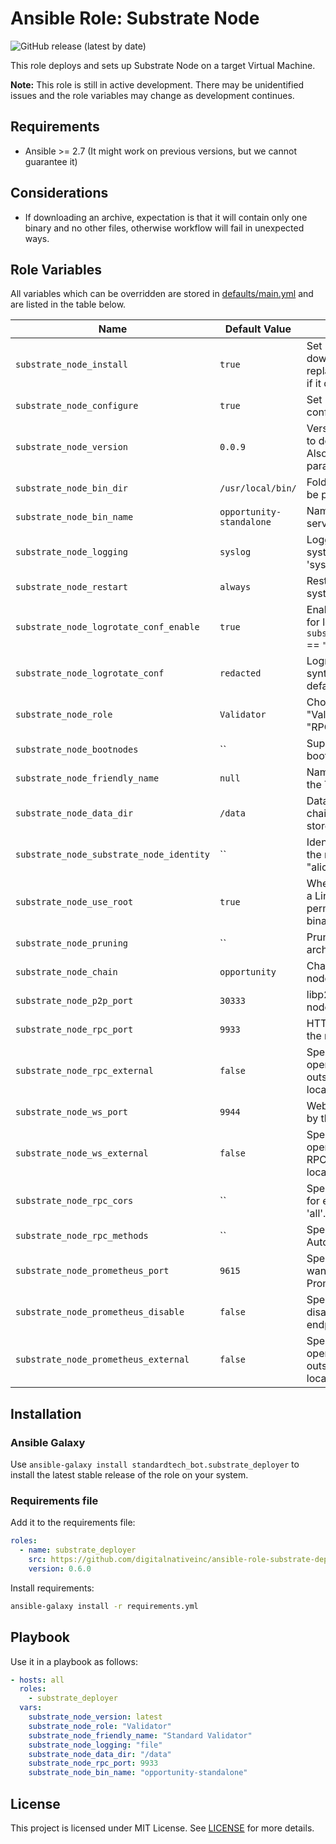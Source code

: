 # Ansible Role: Substrate Node

![GitHub release (latest by date)](https://img.shields.io/github/v/release/digitalnativeinc/ansible-role-substrate-deployer)

This role deploys and sets up Substrate Node on a target Virtual Machine.

**Note:** This role is still in active development. There may be unidentified issues and the role variables may change as development continues.

## Requirements

- Ansible >= 2.7 (It might work on previous versions, but we cannot guarantee it)

## Considerations

- If downloading an archive, expectation is that it will contain only one binary and no other files, otherwise workflow will fail in unexpected ways.

## Role Variables

All variables which can be overridden are stored in [defaults/main.yml](defaults/main.yml) and are listed in the table below.

| Name                                     | Default Value            | Description                                                                       |
| ---------------------------------------- | ------------------------ | --------------------------------------------------------------------------------- |
| `substrate_node_install`                 | `true`                   | Set if you want to download release and replace it with existing if it differs.   |
| `substrate_node_configure`               | `true`                   | Set if you want to do configuration part.                                         |
| `substrate_node_version`                 | `0.0.9`                  | Version of the release to download and use. Also accepts latest as parameter.     |
| `substrate_node_bin_dir`                 | `/usr/local/bin/`        | Folder where binary will be put.                                                  |
| `substrate_node_bin_name`                | `opportunity-standalone` | Name of the binary and service to use.                                            |
| `substrate_node_logging`                 | `syslog`                 | Logging to use with systemd - can be 'syslog' or 'file'.                          |
| `substrate_node_restart`                 | `always`                 | Restart option for systemd service.                                               |
| `substrate_node_logrotate_conf_enable`   | `true`                   | Enable logrotate config for log files. Needs `substrate_node_logging` == `"file"` |
| `substrate_node_logrotate_conf`          | `redacted`               | Logrotate config, syntax available in defaults.                                   |
| `substrate_node_role`                    | `Validator`              | Choose role for node: "Validator", "Collator, "RPC"                               |
| `substrate_node_bootnodes`               | ``                       | Supply a list of bootnodes if required                                            |
| `substrate_node_friendly_name`           | `null`                   | Name which is used by the Telemetry service.                                      |
| `substrate_node_data_dir`                | `/data`                  | Data directory in which chain state will be stored.                               |
| `substrate_node_substrate_node_identity` | ``                       | Identity to be used by the node - "alice","bob", etc.                             |
| `substrate_node_use_root`                | `true`                   | Whether to use root as a Linux user for permissions/running binary.               |
| `substrate_node_pruning`                 | ``                       | Pruning mode to use - archive or constained                                       |
| `substrate_node_chain`                   | `opportunity`            | Chain to use by the node.                                                         |
| `substrate_node_p2p_port`                | `30333`                  | libp2p port used by the node.                                                     |
| `substrate_node_rpc_port`                | `9933`                   | HTTP RPC port used by the node.                                                   |
| `substrate_node_rpc_external`            | `false`                  | Specify if we want to open up HTTP RPC outside of localhost/polkadot.js.          |
| `substrate_node_ws_port`                 | `9944`                   | WebSocket port used by the node.                                                  |
| `substrate_node_ws_external`             | `false`                  | Specify if we want to open up WebSocket RPC outside of localhost/polkadot.js.     |
| `substrate_node_rpc_cors`                | ``                       | Specify list of origins for external RPCs or 'all'.                               |
| `substrate_node_rpc_methods`             | ``                       | Specify RPC mode - Auto, Safe, Unsafe.                                            |
| `substrate_node_prometheus_port`         | `9615`                   | Specify which port we want to use for Prometheus endpoint.                        |
| `substrate_node_prometheus_disable`      | `false`                  | Specify if we want to disable Prometheus endpoint.                                |
| `substrate_node_prometheus_external`     | `false`                  | Specify if we want to open up Prometheus outside of localhost/polkadot.js.        |

## Installation

### Ansible Galaxy

Use `ansible-galaxy install standardtech_bot.substrate_deployer` to install the latest stable release of the role on your system.

### Requirements file

Add it to the requirements file:

```yaml
roles:
  - name: substrate_deployer
    src: https://github.com/digitalnativeinc/ansible-role-substrate-deployer.git
    version: 0.6.0
```

Install requirements:

```bash
ansible-galaxy install -r requirements.yml
```

## Playbook

Use it in a playbook as follows:

```yaml
- hosts: all
  roles:
    - substrate_deployer
  vars:
    substrate_node_version: latest
    substrate_node_role: "Validator"
    substrate_node_friendly_name: "Standard Validator"
    substrate_node_logging: "file"
    substrate_node_data_dir: "/data"
    substrate_node_rpc_port: 9933
    substrate_node_bin_name: "opportunity-standalone"
```

## License

This project is licensed under MIT License. See [LICENSE](/LICENSE) for more details.
